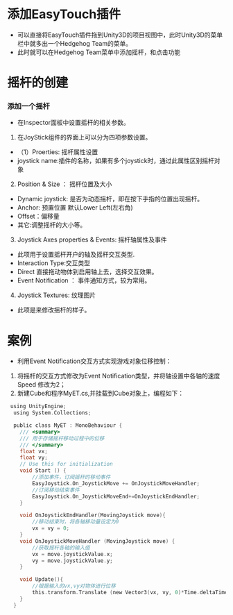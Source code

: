 # 添加EasyTouch插件
* 可以直接将EasyTouch插件拖到Unity3D的项目视图中，此时Unity3D的菜单栏中就多出一个Hedgehog Team的菜单。
* 此时就可以在Hedgehog Team菜单中添加摇杆，和点击功能

# 摇杆的创建
### 添加一个摇杆
* 在Inspector面板中设置摇杆的相关参数。

1. 在JoyStick组件的界面上可以分为四项参数设置。
* （1）Proerties: 摇杆属性设置
* joystick name:插件的名称，如果有多个joystick时，通过此属性区别摇杆对象

2. Position & Size ： 摇杆位置及大小
* Dynamic joystick: 是否为动态摇杆，即在按下手指的位置出现摇杆。
* Anchor: 预置位置 默认Lower Left(左右角)
* Offset：偏移量
* 其它:调整摇杆的大小等。

3. Joystick Axes properties & Events: 摇杆轴属性及事件
* 此项用于设置摇杆开户的轴及摇杆交互类型.
* Interaction Type:交互类型
* Direct 直接拖动物体到启用轴上去，选择交互效果。
* Event Notification ： 事件通知方式，较为常用。

4. Joystick Textures: 纹理图片
* 此项是来修改摇杆的样子。

# 案例
* 利用Event Notification交互方式实现游戏对象位移控制：
1. 将摇杆的交互方式修改为Event Notification类型，并将轴设置中各轴的速度Speed 修改为2；
2. 新建Cube和程序MyET.cs,并挂载到Cube对象上，编程如下：
```c
 using UnityEngine;
  using System.Collections;

  public class MyET : MonoBehaviour {
  	/// <summary>
  	/// 用于存储摇杆移动过程中的位移
  	/// </summary>
  	float vx;
  	float vy;
  	// Use this for initialization
  	void Start () {
  		//添加事件，订阅摇杆的移动事件
  		EasyJoystick.On_JoystickMove += OnJoystickMoveHandler;
  		//订阅移动结束事件
  		EasyJoystick.On_JoystickMoveEnd+=OnJoystickEndHandler;
  	}

  	void OnJoystickEndHandler(MovingJoystick move){
  		//移动结束时，将各轴移动量设定为0
  		vx = vy = 0;
  	}
  	void OnJoystickMoveHandler (MovingJoystick move) {
  		//获取摇杆各轴的输入值
  		vx = move.joystickValue.x;
  		vy = move.joystickValue.y;
  	}

  	void Update(){
  		//根据输入的vx,vy对物体进行位移
  		this.transform.Translate (new Vector3(vx, vy, 0)*Time.deltaTime);
  	}
  }
  ```
